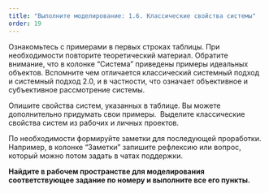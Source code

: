 ```yaml
---
title: "Выполните моделирование: 1.6. Классические свойства системы"
order: 19
---
```




Ознакомьтесь с примерами в первых строках таблицы. При необходимости повторите теоретический материал. Обратите внимание, что в колонке “Система” приведены примеры идеальных объектов. Вспомните чем отличается классический системный подход и системный подход 2.0, и в частности, что означает объективное и субъективное рассмотрение системы.

Опишите свойства систем, указанных в таблице. Вы можете дополнительно придумать свои примеры.  Выделите классические свойства систем из рабочих и личных проектов.

По необходимости формируйте заметки для последующей проработки. Например, в колонке “Заметки” запишите рефлексию или вопрос, который можно потом задать в чатах поддержки.

**Найдите в рабочем пространстве для моделирования соответствующее задание по номеру и выполните все его пункты.**

